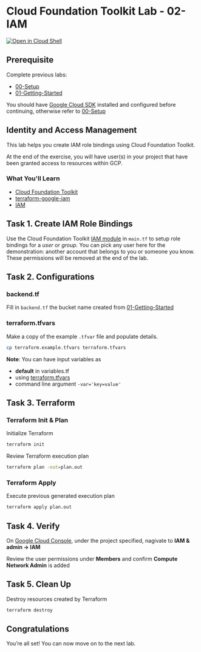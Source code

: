 
# Cloud Foundation Toolkit Lab - 02-IAM
[![Open in Cloud Shell](https://gstatic.com/cloudssh/images/open-btn.svg)](https://ssh.cloud.google.com/cloudshell/editor?cloudshell_git_repo=https%3A%2F%2Fgithub.com%2Fterraform-google-modules%2Fcloud-foundation-training&cloudshell_git_branch=master&cloudshell_open_in_editor=main.tf&cloudshell_tutorial=README.md&cloudshell_working_dir=02-IAM)

## Prerequisite

Complete previous labs:

* [00-Setup](https://github.com/terraform-google-modules/cloud-foundation-training/tree/master/00-Setup/README.md)
* [01-Getting-Started](https://github.com/terraform-google-modules/cloud-foundation-training/tree/master/01-Getting-Started/README.md)

You should have [Google Cloud SDK](https://cloud.google.com/sdk/docs/downloads-interactive) installed and configured before continuing, otherwise refer to [00-Setup](https://github.com/terraform-google-modules/cloud-foundation-training/tree/master/00-Setup/README.md)

## Identity and Access Management

This lab helps you create IAM role bindings using Cloud Foundation Toolkit.

At the end of the exercise, you will have user(s) in your project that have been granted access to resources within GCP.

### What You'll Learn

* [Cloud Foundation Toolkit](https://cloud.google.com/foundation-toolkit/)
* [terraform-google-iam](https://github.com/terraform-google-modules/terraform-google-iam)
* [IAM](https://cloud.google.com/iam/docs/overview)

## Task 1. Create IAM Role Bindings

Use the Cloud Foundation Toolkit [IAM module](https://github.com/terraform-google-modules/terraform-google-iam) in `main.tf` to setup role bindings for a *user* or *group*. You can pick any user here for the demonstration: another account that belongs to you or someone you know. These permissions will be removed at the end of the lab.

## Task 2. Configurations

### backend.tf

Fill in `backend.tf` the bucket name created from [01-Getting-Started](https://github.com/terraform-google-modules/cloud-foundation-training/tree/master/01-Getting-Started/README.md)

### terraform.tfvars

Make a copy of the example `.tfvar` file and populate details.
```bash
cp terraform.example.tfvars terraform.tfvars
```

**Note**: You can have input variables as

* **default** in variables.tf
* using [terraform.tfvars](https://www.terraform.io/docs/configuration/variables.html#variable-definitions-tfvars-files)
* command line argument `-var='key=value'`

## Task 3. Terraform

### Terraform Init & Plan
Initialize Terraform
```bash
terraform init
```

Review Terraform execution plan
```bash
terraform plan -out=plan.out
```

### Terraform Apply

Execute previous generated execution plan
```bash
terraform apply plan.out
```

## Task 4. Verify

On [Google Cloud Console](https://console.cloud.google.com/), under the project specified, nagivate to **IAM & admin -> IAM**

Review the user permissions under **Members** and confirm **Compute Network Admin** is added

## Task 5. Clean Up

Destroy resources created by Terraform

```bash
terraform destroy
```

## Congratulations

<walkthrough-conclusion-trophy></walkthrough-conclusion-trophy>

You’re all set! You can now move on to the next lab.
